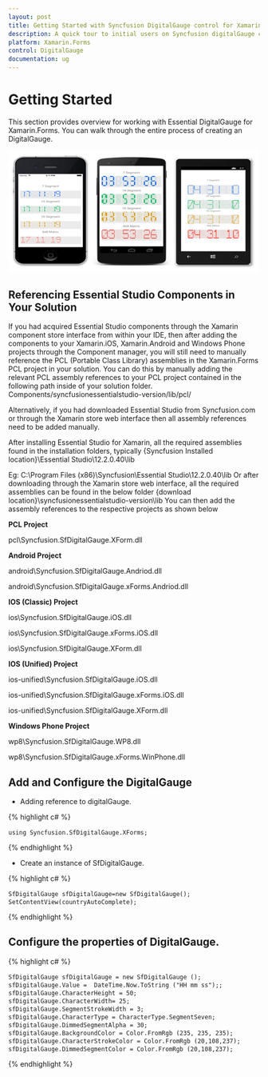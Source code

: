 ```yaml
---
layout: post
title: Getting Started with Syncfusion DigitalGauge control for Xamarin.Forms
description: A quick tour to initial users on Syncfusion digitalGauge control for Xamarin.Forms platform
platform: Xamarin.Forms
control: DigitalGauge
documentation: ug
---
```


# Getting Started

This section provides overview for working with Essential DigitalGauge for Xamarin.Forms. You can walk through the entire process of creating an DigitalGauge.

![](Getting-Started_images/DigitalGauge.png)

## Referencing Essential Studio Components in Your Solution	

If you had acquired Essential Studio components through the Xamarin component store interface from within your IDE, then after adding the components to your Xamarin.iOS, Xamarin.Android and Windows Phone projects through the Component manager, you will still need to manually reference the PCL (Portable Class Library) assemblies in the Xamarin.Forms PCL project in your solution. You can do this by manually adding the relevant PCL assembly references to your PCL project contained in the following path inside of your solution folder.
Components/syncfusionessentialstudio-version/lib/pcl/

Alternatively, if you had downloaded Essential Studio from Syncfusion.com or through the Xamarin store web interface then all assembly references need to be added manually.

After installing Essential Studio for Xamarin, all the required assemblies found in the installation folders, typically
{Syncfusion Installed location}\Essential Studio\12.2.0.40\lib

Eg: C:\Program Files (x86)\Syncfusion\Essential Studio\12.2.0.40\lib
Or after downloading through the Xamarin store web interface, all the required assemblies can be found in the below folder
{download location}\syncfusionessentialstudio-version\lib
You can then add the assembly references to the respective projects as shown below

**PCL Project**

pcl\Syncfusion.SfDigitalGauge.XForm.dll

**Android Project**

android\Syncfusion.SfDigitalGauge.Andriod.dll

android\Syncfusion.SfDigitalGauge.xForms.Andriod.dll

**IOS (Classic) Project**

ios\Syncfusion.SfDigitalGauge.iOS.dll

ios\Syncfusion.SfDigitalGauge.xForms.iOS.dll

ios\Syncfusion.SfDigitalGauge.XForm.dll

**IOS (Unified) Project**

ios-unified\Syncfusion.SfDigitalGauge.iOS.dll

ios-unified\Syncfusion.SfDigitalGauge.xForms.iOS.dll

ios-unified\Syncfusion.SfDigitalGauge.XForm.dll

**Windows Phone Project**

wp8\Syncfusion.SfDigitalGauge.WP8.dll

wp8\Syncfusion.SfDigitalGauge.xForms.WinPhone.dll

## Add and Configure the DigitalGauge

* Adding reference to digitalGauge.

{% highlight c# %}

	using Syncfusion.SfDigitalGauge.XForms;

{% endhighlight %}

* Create an instance of SfDigitalGauge.

{% highlight c# %}

	SfDigitalGauge sfDigitalGauge=new SfDigitalGauge();
	SetContentView(countryAutoComplete);

{% endhighlight %}

## Configure the properties of DigitalGauge.

{% highlight c# %}

	SfDigitalGauge sfDigitalGauge = new SfDigitalGauge ();
	sfDigitalGauge.Value =  DateTime.Now.ToString ("HH mm ss");;
	sfDigitalGauge.CharacterHeight = 50;
	sfDigitalGauge.CharacterWidth= 25;
	sfDigitalGauge.SegmentStrokeWidth = 3;
	sfDigitalGauge.CharacterType = CharacterType.SegmentSeven;
	sfDigitalGauge.DimmedSegmentAlpha = 30;
	sfDigitalGauge.BackgroundColor = Color.FromRgb (235, 235, 235);
	sfDigitalGauge.CharacterStrokeColor = Color.FromRgb (20,108,237);
	sfDigitalGauge.DimmedSegmentColor = Color.FromRgb (20,108,237);

{% endhighlight %}


